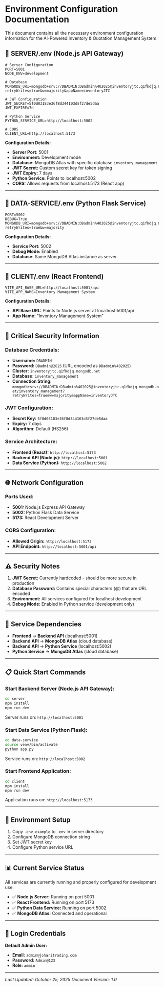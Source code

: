 # Environment Configuration Documentation

This document contains all the necessary environment configuration information for the AI-Powered Inventory & Quotation Management System.

## 📁 **SERVER/.env** (Node.js API Gateway)

```env
# Server Configuration
PORT=5001
NODE_ENV=development

# Database
MONGODB_URI=mongodb+srv://DBADMIN:DBadmin%402025@inventoryjtc.q1fkdjq.mongodb.net/inventory_management?retryWrites=true&w=majority&appName=inventoryJTC

# JWT Configuration
JWT_SECRET=5f0d03183e36f8d344103d8f27de5daa
JWT_EXPIRE=7d

# Python Service
PYTHON_SERVICE_URL=http://localhost:5002

# CORS
CLIENT_URL=http://localhost:5173
```

**Configuration Details:**

- **Server Port:** 5001
- **Environment:** Development mode
- **Database:** MongoDB Atlas with specific database `inventory_management`
- **JWT Secret:** Custom secret key for token signing
- **JWT Expiry:** 7 days
- **Python Service:** Points to localhost:5002
- **CORS:** Allows requests from localhost:5173 (React app)

---

## 📁 **DATA-SERVICE/.env** (Python Flask Service)

```env
PORT=5002
DEBUG=True
MONGODB_URI=mongodb+srv://DBADMIN:DBadmin%402025@inventoryjtc.q1fkdjq.mongodb.net/inventory_management?retryWrites=true&w=majority
```

**Configuration Details:**

- **Service Port:** 5002
- **Debug Mode:** Enabled
- **Database:** Same MongoDB Atlas instance as server

---

## 📁 **CLIENT/.env** (React Frontend)

```env
VITE_API_BASE_URL=http://localhost:5001/api
VITE_APP_NAME=Inventory Management System
```

**Configuration Details:**

- **API Base URL:** Points to Node.js server at localhost:5001/api
- **App Name:** "Inventory Management System"

---

## 🔑 **Critical Security Information**

### **Database Credentials:**

- **Username:** `DBADMIN`
- **Password:** `DBadmin@2025` (URL encoded as `DBadmin%402025`)
- **Cluster:** `inventoryjtc.q1fkdjq.mongodb.net`
- **Database:** `inventory_management`
- **Connection String:** `mongodb+srv://DBADMIN:DBadmin%402025@inventoryjtc.q1fkdjq.mongodb.net/inventory_management?retryWrites=true&w=majority&appName=inventoryJTC`

### **JWT Configuration:**

- **Secret Key:** `5f0d03183e36f8d344103d8f27de5daa`
- **Expiry:** 7 days
- **Algorithm:** Default (HS256)

### **Service Architecture:**

- **Frontend (React):** `http://localhost:5173`
- **Backend API (Node.js):** `http://localhost:5001`
- **Data Service (Python):** `http://localhost:5002`

---

## 🌐 **Network Configuration**

### **Ports Used:**

- **5001:** Node.js Express API Gateway
- **5002:** Python Flask Data Service
- **5173:** React Development Server

### **CORS Configuration:**

- **Allowed Origin:** `http://localhost:5173`
- **API Endpoint:** `http://localhost:5001/api`

---

## ⚠️ **Security Notes**

1. **JWT Secret:** Currently hardcoded - should be more secure in production
2. **Database Password:** Contains special characters (@) that are URL encoded
3. **Environment:** All services configured for localhost development
4. **Debug Mode:** Enabled in Python service (development only)

---

## 🚀 **Service Dependencies**

- **Frontend** → **Backend API** (localhost:5001)
- **Backend API** → **MongoDB Atlas** (cloud database)
- **Backend API** → **Python Service** (localhost:5002)
- **Python Service** → **MongoDB Atlas** (cloud database)

---

## 📋 **Quick Start Commands**

### **Start Backend Server (Node.js API Gateway):**

```bash
cd server
npm install
npm run dev
```

Server runs on: `http://localhost:5001`

### **Start Data Service (Python Flask):**

```bash
cd data-service
source venv/bin/activate
python app.py
```

Service runs on: `http://localhost:5002`

### **Start Frontend Application:**

```bash
cd client
npm install
npm run dev
```

Application runs on: `http://localhost:5173`

---

## 🔧 **Environment Setup**

1. Copy `.env.example` to `.env` in server directory
2. Configure MongoDB connection string
3. Set JWT secret key
4. Configure Python service URL

---

## 📊 **Current Service Status**

All services are currently running and properly configured for development use:

- ✅ **Node.js Server:** Running on port 5001
- ✅ **React Frontend:** Running on port 5173
- ✅ **Python Data Service:** Running on port 5002
- ✅ **MongoDB Atlas:** Connected and operational

---

## 🔐 **Login Credentials**

**Default Admin User:**

- **Email:** `admin@joharitrading.com`
- **Password:** `Admin@123`
- **Role:** `admin`

---

_Last Updated: October 25, 2025_
_Document Version: 1.0_
